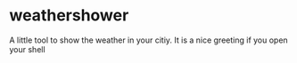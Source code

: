 # weathershower
A little tool to show the weather in your citiy. It is a nice greeting if you open your shell
